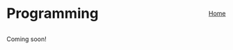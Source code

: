 <div style="display: flex; justify-content: space-between; align-items: center; margin-bottom: 2rem; flex-wrap: wrap;">
  <h1 style="margin: 0; font-size: 2rem;">Programming</h1>
  <a href="/" class="home-button">Home</a>
</div>

Coming soon!